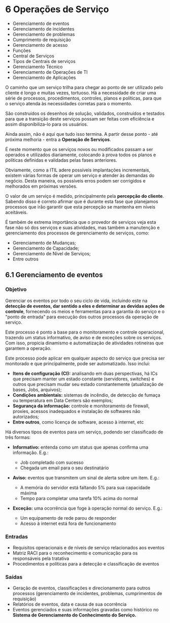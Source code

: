 # 6 Operações de Serviço

* Gerenciamento de eventos 
* Gerenciamento de incidentes 
* Gerenciamento de problemas
* Cumprimento de requisição
* Gerenciamento de acesso
* Funções
* Central de Serviços
* Tipos de Centrais de serviços
* Gerenciamento Técnico
* Gerenciamento de Operações de TI
* Gerenciamento de Aplicações

O caminho que um serviço trilha para chegar ao ponto de ser utilizado pelo cliente é longo e muitas vezes, tortuoso. Há a necessidade de criar uma série de processos, procedimentos, controles, planos e políticas, para que o serviço atenda às necessidades corretas para o momento.

São construídos os desenhos de solução, validados, construídos e testados para que a transição deste serviços possam ser feitas com eficiência e assim disponibiliza-lo para os usuários.

Ainda assim, não é aqui que tudo isso termina. A partir desse ponto - até próxima melhoria - entra a **Operação de Serviços**.

É neste momento que os serviços novos ou modificados passam a ser operados e utilizados diariamente, colocando à prova todos os planos e políticas definidas e validadas pelas fases anteriores.

Obviamente, como a ITIL adere possíveis implantações incrementais, existem várias formas de operar um serviço e atender às demandas do negócio. Desta maneira, os possíveis erros podem ser corrigidos e melhorados em próximas versões.

O valor de um serviço é medido, principalmente pela **percepção do cliente**. Sabendo disso é correto afirmar que é durante esta fase que planejamos processos que irão garantir que esta percepção se mantenha em níveis aceitáveis.

É também de extrema importância que o provedor de serviços veja esta fase não só dos serviços e suas atividades, mas também a manutenção e gerenciamento dos processos de gerenciamento de serviços, como: 

* Gerenciamento de Mudanças;
* Gerenciamento de Capacidade;
* Gerenciamento de Nível de Serviços;
* Entre outros

## 6.1 Gerenciamento de eventos

### Objetivo

Gerenciar os eventos por todo o seu ciclo de vida, incluindo este na **detecção de eventos, dar sentido a eles e determinar as devidas ações de controle**, fornecendo os meios e ferramentas para a garantia do serviço e o "ponto de entrada" para execução dos outros processos da operação de serviço.

Este processo é ponto a base para o monitoramento e controle operacional, trazendo um status informativo, de aviso e de exceções sobre os serviços. Com isso, propicia dinamismo e automatização de atividades rotineiras que garantem a operação.

Este processo pode aplicar em qualquer aspecto do serviço que precisa ser monitorado e que principalmente, pode ser automatizado. Isso inclui:
* **Itens de configuração (CI):** analisando em duas perspectivas, há ICs que precisam manter um estado constante (servidores, switches) e outros que precisam mudar seu estado constantemente (atualização de bases, Jobs, arquivos);
* **Condições ambientais:** sistemas de incêndio, de detecção de fumaça ou temperatura em Data Centers são exemplos;
* **Segurança da informação:** controle e monitoramento de firewall, proxies, acessos inadequados e instalação de softwares não autorizados;
* **Entre outros**, como licença de software, acesso à internet, etc

Há diversos tipos de eventos para um serviço, podendo ser classificado de três formas:
* **Informativo:** entenda como um status que apenas confirma uma informação. E.g.:
  * Job completado com sucesso
  * Chegada um email para o seu destinatário

* **Aviso:** eventos que transmitem um sinal de alerta sobre um item. E.g.:
  * A memória do servidor está faltando 5% para sua capacidade máxima
  * Tempo para completar uma tarefa 10% acima do normal

* **Exceção:** uma ocorrência que foge à operação normal do serviço. E.g.:
  * Um equipamento de rede parou de responder
  * Acesso à internet está fora de funcionamento

### Entradas
* Requisitos operacionais e de níveis de serviço relacionados aos eventos
* Matriz RACI para o reconhecimento e comunicação para os responsáveis pela tratativa
* Procedimentos e políticas para a detecção e classificação de eventos

### Saídas
* Geração de eventos, classificações e direcionamento para outros processos (gerenciamento de incidentes, problemas, cumprimentos de requisição)
* Relatórios de eventos, data e causa de sua ocorrência
* Eventos gerenciados e suas informações gravadas como histórico no **Sistema de Gerenciamento do Conhecimento do Serviço.**

